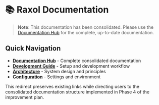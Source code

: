 # 📚 Raxol Documentation

> **Note**: This documentation has been consolidated. Please use the [Documentation Hub](CONSOLIDATED_README.md) for the complete, up-to-date documentation.

## Quick Navigation

- **[Documentation Hub](CONSOLIDATED_README.md)** - Complete consolidated documentation
- **[Development Guide](DEVELOPMENT.md)** - Setup and development workflow  
- **[Architecture](ARCHITECTURE.md)** - System design and principles
- **[Configuration](CONFIGURATION.md)** - Settings and environment

This redirect preserves existing links while directing users to the consolidated documentation structure implemented in Phase 4 of the improvement plan.
